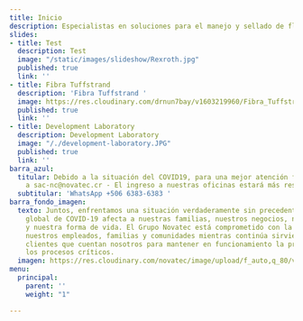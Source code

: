 ```yaml
---
title: Inicio
description: Especialistas en soluciones para el manejo y sellado de fluidos
slides:
- title: Test
  description: Test
  image: "/static/images/slideshow/Rexroth.jpg"
  published: true
  link: ''
- title: Fibra Tuffstrand
  description: 'Fibra Tuffstrand '
  image: https://res.cloudinary.com/drnun7bay/v1603219960/Fibra_Tuffstrand_f_rfwufq.jpg
  published: true
  link: ''
- title: Development Laboratory
  description: Development Laboratory
  image: "/./development-laboratory.JPG"
  published: true
  link: ''
barra_azul:
  titular: Debido a la situación del COVID19, para una mejor atención favor escribir
    a sac-nc@novatec.cr - El ingreso a nuestras oficinas estará más restringido !!
  subtitular: 'WhatsApp +506 6383-6383 '
barra_fondo_imagen:
  texto: Juntos, enfrentamos una situación verdaderamente sin precedentes. La pandemia
    global de COVID-19 afecta a nuestras familias, nuestros negocios, nuestras comunidades
    y nuestra forma de vida. El Grupo Novatec está comprometido con la seguridad de
    nuestros empleados, familias y comunidades mientras continúa sirviendo a nuestros
    clientes que cuentan nosotros para mantener en funcionamiento la producción y
    los procesos críticos.
  imagen: https://res.cloudinary.com/novatec/image/upload/f_auto,q_80/v1530333582/slide3-dark.jpg
menu:
  principal:
    parent: ''
    weight: "1"

---
```

